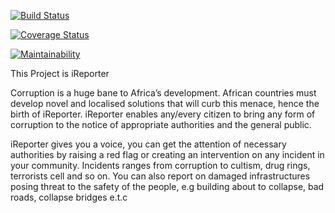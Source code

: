 [![Build Status](https://travis-ci.org/hustlaviola/iReporter.svg?branch=develop)](https://travis-ci.org/hustlaviola/iReporter)

[![Coverage Status](https://coveralls.io/repos/github/hustlaviola/iReporter/badge.svg?branch=develop)](https://coveralls.io/github/hustlaviola/iReporter?branch=develop)

[![Maintainability](https://api.codeclimate.com/v1/badges/22b0da361445b996ceae/maintainability)](https://codeclimate.com/github/hustlaviola/iReporter/maintainability)


This Project is iReporter

Corruption is a huge bane to Africa’s development. African countries must develop novel and
localised solutions that will curb this menace, hence the birth of iReporter. iReporter enables
any/every citizen to bring any form of corruption to the notice of appropriate authorities and the
general public.

iReporter gives you a voice, you can get the attention of necessary authorities 
by raising a red flag or creating an intervention on any incident in your community.
Incidents ranges from corruption to cultism, drug rings, terrorists cell and so on.
You can also report on damaged infrastructures posing threat to the safety of the people,
e.g building about to collapse, bad roads, collapse bridges e.t.c
